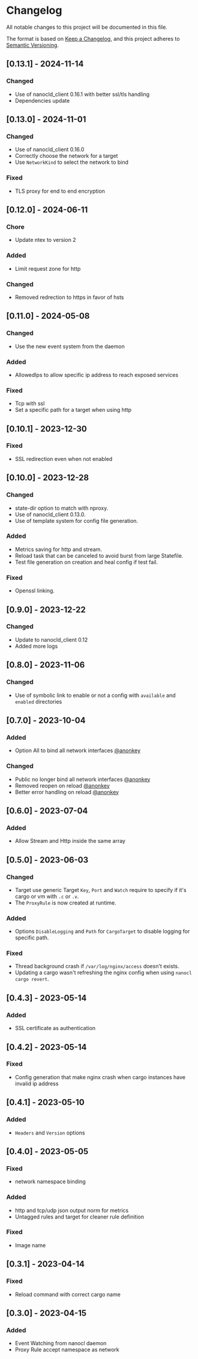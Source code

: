 # Changelog

All notable changes to this project will be documented in this file.

The format is based on [Keep a Changelog](https://keepachangelog.com/en/1.0.0/),
and this project adheres to [Semantic Versioning](https://semver.org/spec/v2.0.0.html).

## [0.13.1] - 2024-11-14

### Changed

- Use of nanocld_client 0.16.1 with better ssl/tls handling
- Dependencies update

## [0.13.0] - 2024-11-01

### Changed

- Use of nanocld_client 0.16.0
- Correctly choose the network for a target
- Use `NetworkKind` to select the network to bind

### Fixed

- TLS proxy for end to end encryption

## [0.12.0] - 2024-06-11

### Chore

- Update ntex to version 2

### Added

- Limit request zone for http

### Changed

- Removed redrection to https in favor of hsts

## [0.11.0] - 2024-05-08

### Changed

- Use the new event system from the daemon

### Added

- AllowedIps to allow specific ip address to reach exposed services

### Fixed

- Tcp with ssl
- Set a specific path for a target when using http

## [0.10.1] - 2023-12-30

### Fixed

- SSL redirection even when not enabled

## [0.10.0] - 2023-12-28

### Changed

- state-dir option to match with nproxy.
- Use of nanocld_client 0.13.0.
- Use of template system for config file generation.

### Added

- Metrics saving for http and stream.
- Reload task that can be canceled to avoid burst from large Statefile.
- Test file generation on creation and heal config if test fail.

### Fixed

- Openssl linking.

## [0.9.0] - 2023-12-22

### Changed

- Update to nanocld_client 0.12
- Added more logs

## [0.8.0] - 2023-11-06

### Changed

- Use of symbolic link to enable or not a config with `available` and `enabled` directories

## [0.7.0] - 2023-10-04

### Added

- Option All to bind all network interfaces [@anonkey](https://github.com/anonkey)

### Changed

- Public no longer bind all network interfaces [@anonkey](https://github.com/anonkey)
- Removed reopen on reload [@anonkey](https://github.com/anonkey)
- Better error handling on reload [@anonkey](https://github.com/anonkey)

## [0.6.0] - 2023-07-04

### Added

- Allow Stream and Http inside the same array

## [0.5.0] - 2023-06-03

### Changed

- Target use generic Target `Key`, `Port` and `Watch` require to specify if it's cargo or vm with `.c` or `.v`.
- The `ProxyRule` is now created at runtime.

### Added

- Options `DisableLogging` and `Path` for `CargoTarget` to disable logging for specific path.

### Fixed

- Thread background crash if `/var/log/nginx/access` doesn't exists.
- Updating a cargo wasn't refreshing the nginx config when using `nanocl cargo revert`.

## [0.4.3] - 2023-05-14

### Added

- SSL certificate as authentication

## [0.4.2] - 2023-05-14

### Fixed

- Config generation that make nginx crash when cargo instances have invalid ip address

## [0.4.1] - 2023-05-10

### Added

- `Headers` and `Version` options

## [0.4.0] - 2023-05-05

### Fixed

- network namespace binding

### Added

- http and tcp/udp json output norm for metrics
- Untagged rules and target for cleaner rule definition

### Fixed

- Image name

## [0.3.1] - 2023-04-14

### Fixed

- Reload command with correct cargo name

## [0.3.0] - 2023-04-15

### Added

- Event Watching from nanocl daemon
- Proxy Rule accept namespace as network
